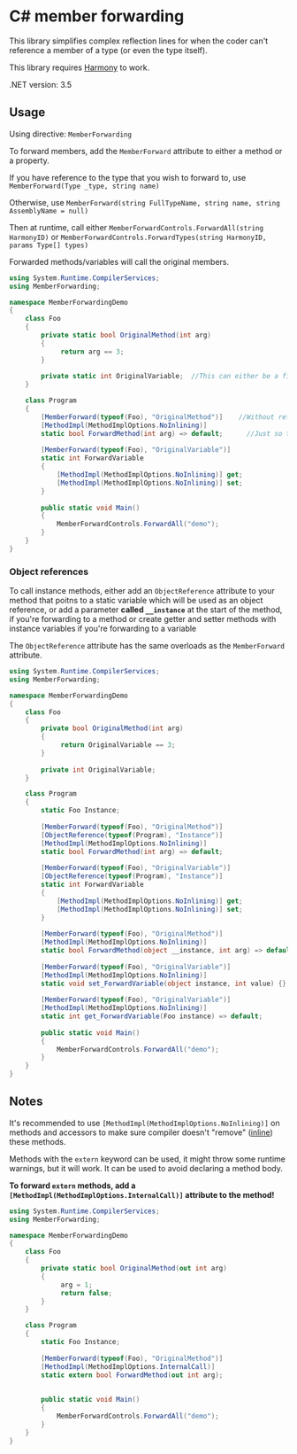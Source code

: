 # C# member forwarding

This library simplifies complex reflection lines for when the coder can't reference a member of a type (or even the type itself).

This library requires [Harmony](https://github.com/pardeike/Harmony/releases) to work.

.NET version: 3.5

## Usage

Using directive: `MemberForwarding`

To forward members, add the `MemberForward` attribute to either a method or a property.

If you have reference to the type that you wish to forward to, use `MemberForward(Type _type, string name)`

Otherwise, use `MemberForward(string FullTypeName, string name, string AssemblyName = null)`

Then at runtime, call either `MemberForwardControls.ForwardAll(string HarmonyID)` or `MemberForwardControls.ForwardTypes(string HarmonyID, params Type[] types)`

Forwarded methods/variables will call the original members.

```cs
using System.Runtime.CompilerServices;
using MemberForwarding;

namespace MemberForwardingDemo
{
	class Foo
	{
		private static bool OriginalMethod(int arg)
		{
			 return arg == 3;
		}
		
		private static int OriginalVariable;  //This can either be a field or a property
	}

	class Program
	{
		[MemberForward(typeof(Foo), "OriginalMethod")]    //Without reference to the type, use [MemberForward("MemberForwardingDemo.Foo", "ForwardMethod")]
		[MethodImpl(MethodImplOptions.NoInlining)]
		static bool ForwardMethod(int arg) => default;		//Just so the method has a body and the compiler is happy
		
		[MemberForward(typeof(Foo), "OriginalVariable")]
		static int ForwardVariable
		{
			[MethodImpl(MethodImplOptions.NoInlining)] get;
			[MethodImpl(MethodImplOptions.NoInlining)] set;
		}
		
		public static void Main()
		{
			MemberForwardControls.ForwardAll("demo");
		}
	}
}
```

### Object references

To call instance methods, either add an `ObjectReference` attribute to your method that poitns to a static variable which will be used as an object reference, or add a parameter **called `__instance`** at the start of the method, if you're forwarding to a method or create getter and setter methods with instance variables if you're forwarding to a variable

The `ObjectReference` attribute has the same overloads as the `MemberForward` attribute.

```cs
using System.Runtime.CompilerServices;
using MemberForwarding;

namespace MemberForwardingDemo
{
	class Foo
	{
		private bool OriginalMethod(int arg)
		{
			 return OriginalVariable == 3;
		}
		
		private int OriginalVariable;
	}

	class Program
	{
		static Foo Instance;
		
		[MemberForward(typeof(Foo), "OriginalMethod")]
		[ObjectReference(typeof(Program), "Instance")]
		[MethodImpl(MethodImplOptions.NoInlining)]
		static bool ForwardMethod(int arg) => default;
		
		[MemberForward(typeof(Foo), "OriginalVariable")]
		[ObjectReference(typeof(Program), "Instance")]
		static int ForwardVariable
		{
			[MethodImpl(MethodImplOptions.NoInlining)] get;
			[MethodImpl(MethodImplOptions.NoInlining)] set;
		}
		
		[MemberForward(typeof(Foo), "OriginalMethod")]
		[MethodImpl(MethodImplOptions.NoInlining)]
		static bool ForwardMethod(object __instance, int arg) => default;
		
		[MemberForward(typeof(Foo), "OriginalVariable")]
		[MethodImpl(MethodImplOptions.NoInlining)]
		static void set_ForwardVariable(object instance, int value) {}
		
		[MemberForward(typeof(Foo), "OriginalVariable")]
		[MethodImpl(MethodImplOptions.NoInlining)]
		static int get_ForwardVariable(Foo instance) => default;
		
		public static void Main()
		{
			MemberForwardControls.ForwardAll("demo");
		}
	}
}
```

## Notes

It's recommended to use `[MethodImpl(MethodImplOptions.NoInlining)]` on methods and accessors to make sure compiler doesn't "remove" ([inline](https://en.wikipedia.org/wiki/Inline_expansion)) these methods.

Methods with the `extern` keyword can be used, it might throw some runtime warnings, but it will work. It can be used to avoid declaring a method body.

**To forward `extern` methods, add a `[MethodImpl(MethodImplOptions.InternalCall)]` attribute to the method!**

```cs
using System.Runtime.CompilerServices;
using MemberForwarding;

namespace MemberForwardingDemo
{
	class Foo
	{
		private static bool OriginalMethod(out int arg)
		{
			 arg = 1;
			 return false;
		}
	}

	class Program
	{
		static Foo Instance;
		
		[MemberForward(typeof(Foo), "OriginalMethod")]
		[MethodImpl(MethodImplOptions.InternalCall)]
		static extern bool ForwardMethod(out int arg);
		
		
		public static void Main()
		{
			MemberForwardControls.ForwardAll("demo");
		}
	}
}
```
